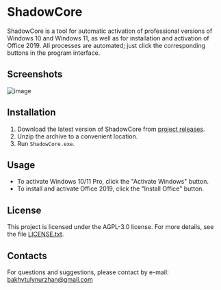 # ShadowCore
ShadowCore is a tool for automatic activation of professional versions of Windows 10 and Windows 11, as well as for installation and activation of Office 2019. All processes are automated; just click the corresponding buttons in the program interface.
## Screenshots
![image](https://github.com/user-attachments/assets/6ef5b0d3-7763-4f6c-8a0c-0035cfa53e70)
## Installation
1. Download the latest version of ShadowCore from [project releases](https://github.com/b4khytu1y/ShadowCore/releases).
2. Unzip the archive to a convenient location.
3. Run `ShadowCore.exe`.
## Usage
- To activate Windows 10/11 Pro, click the "Activate Windows" button.
- To install and activate Office 2019, click the "Install Office" button.
## License
This project is licensed under the AGPL-3.0 license. For more details, see the file [LICENSE.txt](LICENSE.txt).
## Contacts
For questions and suggestions, please contact by e-mail: bakhytulynurzhan@gmail.com
